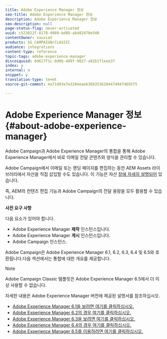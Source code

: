 ```yaml
---
title: Adobe Experience Manager 정보
seo-title: Adobe Experience Manager 정보
description: Adobe Experience Manager 정보
seo-description: null
page-status-flag: never-activated
uuid: c523822f-8178-4989-bd88-ab402470e540
contentOwner: sauviat
products: SG_CAMPAIGN/CLASSIC
audience: integrations
content-type: reference
topic-tags: adobe-experience-manager
discoiquuid: 0d617f1c-0d0b-489f-9027-a92b1f1eee37
index: y
internal: n
snippet: y
translation-type: tm+mt
source-git-commit: 4a71d93e7e3284eaeb36b3536204474947d695f5

---
```



# Adobe Experience Manager 정보{#about-adobe-experience-manager}

Adobe Campaign과 Adobe Experience Manager의 통합을 통해 Adobe Experience Manager에서 바로 이메일 전달 콘텐츠와 양식을 관리할 수 있습니다.

Adobe Campaign에서 이메일 또는 랜딩 페이지를 편집하는 동안 AEM Assets 라이브러리에서 자산을 직접 삽입할 수도 있습니다. 이 기능은 자산 [장에 자세히 설명되어](../../integrations/using/sharing-assets-with-adobe-experience-cloud.md) 있습니다.

즉, AEM의 컨텐츠 편집 기능과 Adobe Campaign의 전달 용량을 모두 활용할 수 있습니다.

**사전 요구 사항**

다음 요소가 있어야 합니다.

* Adobe Experience Manager **제작** 인스턴스입니다.
* Adobe Experience Manager **게시** 인스턴스입니다.
* Adobe Campaign 인스턴스.

Adobe Campaign은 Adobe Experience Manager 6.1, 6.2, 6.3, 6.4 및 6.5와 호환됩니다.다음 섹션에서는 통합에 대한 개요를 제공합니다.

>[!NOTE]
>
>Adobe Campaign Classic 템플릿은 Adobe Experience Manager 6.5에서 더 이상 사용할 수 없습니다.

자세한 내용은 Adobe Experience Manager 버전에 제공된 설명서를 참조하십시오.

* [Adobe Experience Manager 6.1을 보려면 여기를 클릭하십시오.](https://docs.adobe.com/docs/en/aem/6-1/administer/integration/marketing-cloud/campaign/campaignonpremise.html)
* [Adobe Experience Manager 6.2의 경우 여기를 클릭하십시오.](https://docs.adobe.com/docs/en/aem/6-2/administer/integration/marketing-cloud/campaign/campaignonpremise.html)
* [Adobe Experience Manager 6.3을 보려면 여기를 클릭하십시오.](https://helpx.adobe.com/experience-manager/6-3/sites/administering/using/campaignonpremise.html)
* [Adobe Experience Manager 6.4의 경우 여기를 클릭하십시오.](https://helpx.adobe.com/experience-manager/6-4/sites/administering/using/campaignonpremise.html)
* [Adobe Experience Manager 6.5를 이용하려면 여기를 클릭하십시오.](https://helpx.adobe.com/experience-manager/6-5/sites/administering/using/campaignonpremise.html)
